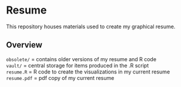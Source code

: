 # Resume

This repository houses materials used to create my graphical resume. <br/>

## Overview
`obsolete/` = contains older versions of my resume and R code <br/>
`vault/` = central storage for items produced in the .R script <br/>
`resume.R` = R code to create the visualizations in my current resume <br/>
`resume.pdf` = pdf copy of my current resume <br/>
